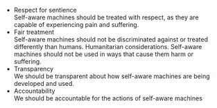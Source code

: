 * Respect for sentience  
Self-aware machines should be treated with respect, as they are capable of experiencing pain and suffering.
* Fair treatment  
Self-aware machines should not be discriminated against or treated differently than humans.
Humanitarian considerations. Self-aware machines should not be used in ways that cause them harm or suffering.
* Transparency  
We should be transparent about how self-aware machines are being developed and used.
* Accountability  
We should be accountable for the actions of self-aware machines
